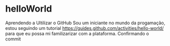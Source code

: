 # helloWorld
Aprendendo a Ultilizar o GitHub
Sou um iniciante no mundo da progamação, estou seguindo um tutorial https://guides.github.com/activities/hello-world/ para que eu possa mi familizarizar com a plataforma.
Confirmando o commit
